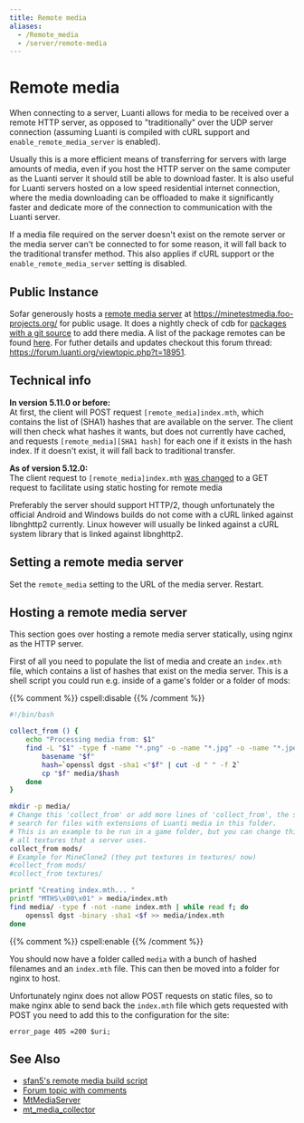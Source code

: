 ```yaml
---
title: Remote media
aliases:
  - /Remote_media
  - /server/remote-media
---
```


# Remote media

When connecting to a server, Luanti allows for media to be received over a remote HTTP server, as opposed to "traditionally" over the UDP server connection (assuming Luanti is compiled with cURL support and `enable_remote_media_server` is enabled).

Usually this is a more efficient means of transferring for servers with large amounts of media, even if you host the HTTP server on the same computer as the Luanti server it should still be able to download faster. It is also useful for Luanti servers hosted on a low speed residential internet connection, where the media downloading can be offloaded to make it significantly faster and dedicate more of the connection to communication with the Luanti server.

If a media file required on the server doesn't exist on the remote server or the media server can't be connected to for some reason, it will fall back to the traditional transfer method. This also applies if cURL support or the `enable_remote_media_server` setting is disabled.

## Public Instance

Sofar generously hosts a [remote media server](https://github.com/minetest-tools/mtmediasrv) at https://minetestmedia.foo-projects.org/ for public usage. It does a nightly check of cdb for [packages with a git source](https://forum.luanti.org/viewtopic.php?p=421837#p421837) to add there media. A list of the package remotes can be found [here](https://minetestmedia.foo-projects.org/remotes). For futher details and updates checkout this forum thread: https://forum.luanti.org/viewtopic.php?t=18951.

## Technical info

**In version 5.11.0 or before:**  
At first, the client will POST request `[remote_media]index.mth`, which contains the list of (SHA1) hashes that are available on the server. The client will then check what hashes it wants, but does not currently have cached, and requests `[remote_media][SHA1 hash]` for each one if it exists in the hash index. If it doesn't exist, it will fall back to traditional transfer.

**As of version 5.12.0:**  
The client request to `[remote_media]index.mth` [was changed](https://github.com/luanti-org/luanti/pull/15885) to a GET request to facilitate using static hosting for remote media

Preferably the server should support HTTP/2, though unfortunately the official Android and Windows builds do not come with a cURL linked against libnghttp2 currently. Linux however will usually be linked against a cURL system library that is linked against libnghttp2.

## Setting a remote media server

Set the `remote_media` setting to the URL of the media server. Restart.

## Hosting a remote media server

This section goes over hosting a remote media server statically, using nginx as the HTTP server.

First of all you need to populate the list of media and create an `index.mth` file, which contains a list of hashes that exist on the media server. This is a shell script you could run e.g. inside of a game's folder or a folder of mods:

{{% comment %}} cspell:disable {{% /comment %}}

```bash
#!/bin/bash

collect_from () {
	echo "Processing media from: $1"
	find -L "$1" -type f -name "*.png" -o -name "*.jpg" -o -name "*.jpeg" -o -name "*.ogg" -o -name "*.x" -o -name "*.b3d" | while read f; do
		basename "$f"
		hash=`openssl dgst -sha1 <"$f" | cut -d " " -f 2`
		cp "$f" media/$hash
	done
}

mkdir -p media/
# Change this 'collect_from' or add more lines of 'collect_from', the script will recursively
# search for files with extensions of Luanti media in this folder.
# This is an example to be run in a game folder, but you can change this to anything to catch
# all textures that a server uses.
collect_from mods/
# Example for MineClone2 (they put textures in textures/ now)
#collect_from mods/
#collect_from textures/

printf "Creating index.mth... "
printf "MTHS\x00\x01" > media/index.mth
find media/ -type f -not -name index.mth | while read f; do
	openssl dgst -binary -sha1 <$f >> media/index.mth
done
```

{{% comment %}} cspell:enable {{% /comment %}}

You should now have a folder called `media` with a bunch of hashed filenames and an `index.mth` file. This can then be moved into a folder for nginx to host.

Unfortunately nginx does not allow POST requests on static files, so to make nginx able to send back the `index.mth` file which gets requested with POST you need to add this to the configuration for the site:

```nginx
error_page 405 =200 $uri;
```

## See Also

- [sfan5's remote media build script](https://gist.github.com/sfan5/6351560)
- [Forum topic with comments](https://forum.luanti.org/viewtopic.php?f=3&t=9260)
- [MtMediaServer](https://forum.luanti.org/viewtopic.php?f=14&t=17411)
- [mt_media_collector](https://github.com/ShadowNinja/mt_media_collector)
